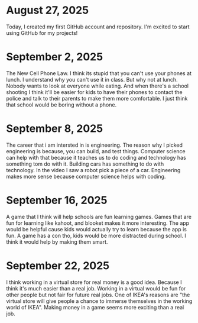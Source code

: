 # August 27, 2025
Today, I created my first GitHub account and repository. I'm excited to start using GitHub for my projects!
# September 2, 2025
The New Cell Phone Law. I think its stupid that you can't use your phones at lunch. I understand why you can't use it in class. But why not at lunch. Nobody wants to look at everyone while eating. And when there's a school shooting I think it'll be easier for kids to have their phones to contact the police and talk to their parents to make them more comfortable. I just think that school would be boring without a phone.
# September 8, 2025
The career that i am intersted in is engineering. The reason why I picked engineering is because, you can build, and test things. Computer science can help with that because it teaches us to do coding and technology has something tom do with it. Building cars has something to do with technology. In the video I saw a robot pick a piece of a car. Engineering makes more sense because computer science helps with coding.
# September 16, 2025
A game that I think will help schools are fun learning games. Games that are fun for learning like kahoot, and blooket makes it more interesting. The app would be helpful cause kids would actually try to learn because the app is fun. A game has a con tho, kids would be more distracted during school. I think it would help by making them smart.
# September 22, 2025
I think working in a virtual store for real money is a good idea. Because I think it's much easier than a real job. Working in a virtual would be fun for other people but not fair for future real jobs. One of IKEA's reasons are "the virtual store will give people a chance to immerse themselves in the working world of IKEA". Making money in a game seems more exciting than a real job.
